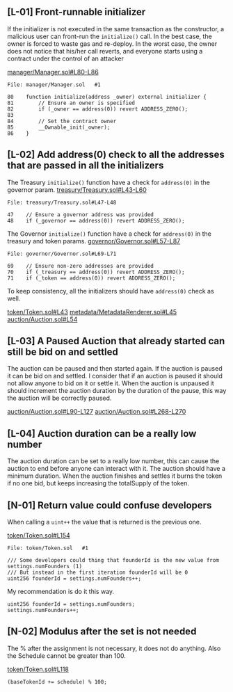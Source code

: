 ## [L-01] Front-runnable initializer

If the initializer is not executed in the same transaction as the constructor, a malicious user can front-run the `initialize()` call. In the best case, the owner is forced to waste gas and re-deploy. In the worst case, the owner does not notice that his/her call reverts, and everyone starts using a contract under the control of an attacker

[manager/Manager.sol#L80-L86](https://github.com/code-423n4/2022-09-nouns-builder/blob/main/src/manager/Manager.sol#L80-L86)

```solidity
File: manager/Manager.sol   #1

80    function initialize(address _owner) external initializer {
81        // Ensure an owner is specified
82        if (_owner == address(0)) revert ADDRESS_ZERO();
83
84        // Set the contract owner
85        __Ownable_init(_owner);
86    }
```


## [L-02] Add address(0) check to all the addresses that are passed in all the initializers

The Treasury `initialize()` function have a check for `address(0)` in the governor param.
[treasury/Treasury.sol#L43-L60](https://github.com/code-423n4/2022-09-nouns-builder/blob/main/src/governance/treasury/Treasury.sol#L43-L60)
```solidity
File: treasury/Treasury.sol#L47-L48

47    // Ensure a governor address was provided
48    if (_governor == address(0)) revert ADDRESS_ZERO();
```

The Governor `initialize()` function have a check for `address(0)` in the treasury and token params.
[governor/Governor.sol#L57-L87](https://github.com/code-423n4/2022-09-nouns-builder/blob/main/src/governance/governor/Governor.sol#L57-L87)
```solidity
File: governor/Governor.sol#L69-L71

69    // Ensure non-zero addresses are provided
70    if (_treasury == address(0)) revert ADDRESS_ZERO();
71    if (_token == address(0)) revert ADDRESS_ZERO();
```

To keep consistency, all the initializers should have `address(0)` check as well.

[token/Token.sol#L43](https://github.com/code-423n4/2022-09-nouns-builder/blob/main/src/token/Token.sol#L43)
[metadata/MetadataRenderer.sol#L45](https://github.com/code-423n4/2022-09-nouns-builder/blob/main/src/token/metadata/MetadataRenderer.sol#L45)
[auction/Auction.sol#L54](https://github.com/code-423n4/2022-09-nouns-builder/blob/main/src/auction/Auction.sol#L54)


## [L-03] A Paused Auction that already started can still be bid on and settled

The auction can be paused and then started again. If the auction is paused it can be bid on and settled. I consider that if an auction is paused it should not allow anyone to bid on it or settle it. When the auction is unpaused it should increment the auction duration by the duration of the pause, this way the auction will be correctly paused.

[auction/Auction.sol#L90-L127](https://github.com/code-423n4/2022-09-nouns-builder/blob/main/src/auction/Auction.sol#L90-L127)
[auction/Auction.sol#L268-L270](https://github.com/code-423n4/2022-09-nouns-builder/blob/main/src/auction/Auction.sol#L268-L270)

## [L-04] Auction duration can be a really low number

The auction duration can be set to a really low number, this can cause the auction to end before anyone can interact with it. The auction should have a minimum duration. When the auction finishes and settles it burns the token if no one bid, but keeps increasing the totalSupply of the token.

## [N-01] Return value could confuse developers

When calling a `uint++` the value that is returned is the previous one.

[token/Token.sol#L154](https://github.com/code-423n4/2022-09-nouns-builder/blob/main/src/token/Token.sol#L154)

```solidity
File: token/Token.sol   #1

/// Some developers could thing that founderId is the new value from settings.numFounders (1)
/// But instead in the first iteration founderId will be 0
uint256 founderId = settings.numFounders++;
```

My recommendation is do it this way.
  
```solidity
uint256 founderId = settings.numFounders;
settings.numFounders++;
```

## [N-02] Modulus after the set is not needed

The % after the assignment is not necessary, it does not do anything. Also the Schedule cannot be greater than 100.

[token/Token.sol#L118](https://github.com/code-423n4/2022-09-nouns-builder/blob/main/src/token/Token.sol#L118)

```solidity
(baseTokenId += schedule) % 100;
```